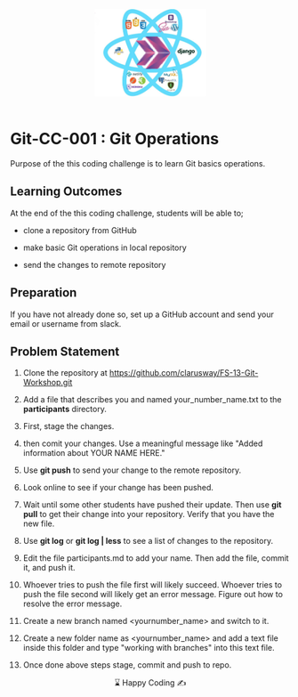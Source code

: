 <center><img src="./logo.jpg"  alt="alt text" width="200"/></center>

<br>


# Git-CC-001 : Git Operations

Purpose of the this coding challenge is to learn Git basics operations.

## Learning Outcomes

At the end of the this coding challenge, students will be able to;

- clone a repository from GitHub

- make basic Git operations in local repository

- send the changes to remote repository

## Preparation

If you have not already done so, set up a GitHub account and send your email or username from slack.

## Problem Statement

1. Clone the repository at https://github.com/clarusway/FS-13-Git-Workshop.git

2. Add a file that describes you and named your_number_name.txt to the **participants** directory.

3. First, stage the changes.

4. then comit your changes. Use a meaningful message like "Added information about YOUR NAME HERE."

5. Use **git push** to send your change to the remote repository.

6. Look online to see if your change has been pushed.

7. Wait until some other students have pushed their update. Then use **git pull** to get their change into your repository. Verify that you have the new file.

8. Use **git log** or **git log | less** to see a list of changes to the repository.

9. Edit the file participants.md to add your name. Then add the file, commit it, and push it.

10. Whoever tries to push the file first will likely succeed. Whoever tries to push the file second will likely get an error message. Figure out how to resolve the error message.

11. Create a new branch named <yournumber_name> and switch to it.

12. Create a new folder name as <yournumber_name> and add a text file inside this folder and type "working with branches" into this text file.

13. Once done above steps stage, commit and push to repo.

<center> &#8987; Happy Coding  &#9997; </center>
